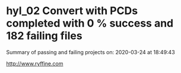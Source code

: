 # hyl_02 Convert with PCDs completed with 0 % success and 182 failing files

Summary of passing and failing projects on: 2020-03-24 at 18:49:43

http://www.ryffine.com
